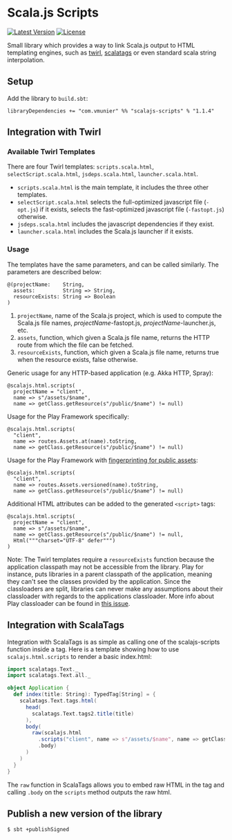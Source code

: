 # Scala.js Scripts

[![Latest Version](https://maven-badges.herokuapp.com/maven-central/com.vmunier/scalajs-scripts_2.11/badge.svg)](https://maven-badges.herokuapp.com/maven-central/com.vmunier/scalajs-scripts_2.11)
[![License](http://img.shields.io/:license-Apache%202-red.svg)](http://www.apache.org/licenses/LICENSE-2.0.txt)

Small library which provides a way to link Scala.js output to HTML templating engines, such as
[twirl](https://github.com/playframework/twirl), [scalatags](https://github.com/lihaoyi/scalatags) or even
standard scala string interpolation.

## Setup

Add the library to `build.sbt`:
```
libraryDependencies += "com.vmunier" %% "scalajs-scripts" % "1.1.4"
```

## Integration with Twirl

### Available Twirl Templates

There are four Twirl templates: `scripts.scala.html`, `selectScript.scala.html`, `jsdeps.scala.html`, `launcher.scala.html`.

- `scripts.scala.html` is the main template, it includes the three other templates.
- `selectScript.scala.html` selects the full-optimized javascript file (`-opt.js`) if it exists, selects the fast-optimized javascript file (`-fastopt.js`) otherwise.
- `jsdeps.scala.html` includes the javascript dependencies if they exist.
- `launcher.scala.html` includes the Scala.js launcher if it exists.

### Usage

The templates have the same parameters, and can be called similarly. The parameters are described below:
```
@(projectName:    String,
  assets:         String => String,
  resourceExists: String => Boolean
)
```

1. `projectName`, name of the Scala.js project, which is used to compute the Scala.js file names, *projectName*-fastopt.js, *projectName*-launcher.js, etc.
2. `assets`, function, which given a Scala.js file name, returns the HTTP route from which the file can be fetched.
3. `resourceExists`, function, which given a Scala.js file name, returns true when the resource exists, false otherwise.

Generic usage for any HTTP-based application (e.g. Akka HTTP, Spray):
```
@scalajs.html.scripts(
  projectName = "client",
  name => s"/assets/$name",
  name => getClass.getResource(s"/public/$name") != null)
```

Usage for the Play Framework specifically:
```
@scalajs.html.scripts(
  "client",
  name => routes.Assets.at(name).toString,
  name => getClass.getResource(s"/public/$name") != null)
```

Usage for the Play Framework with [fingerprinting for public assets](https://www.playframework.com/documentation/2.5.x/AssetsOverview#Reverse-routing-and-fingerprinting-for-public-assets):
```
@scalajs.html.scripts(
  "client",
  name => routes.Assets.versioned(name).toString,
  name => getClass.getResource(s"/public/$name") != null)
```

Additional HTML attributes can be added to the generated `<script>` tags:
```
@scalajs.html.scripts(
  projectName = "client",
  name => s"/assets/$name",
  name => getClass.getResource(s"/public/$name") != null,
  Html("""charset="UTF-8" defer""")
)
```

Note:
The Twirl templates require a `resourceExists` function because the application classpath may not be accessible from the library.
Play for instance, puts libraries in a parent classpath of the application, meaning they can't see the classes provided by the application.
Since the classloaders are split, libraries can never make any assumptions about their classloader with regards to the applications classloader.
More info about Play classloader can be found in [this issue](https://github.com/playframework/playframework/issues/2847).

## Integration with ScalaTags

Integration with ScalaTags is as simple as calling one of the scalajs-scripts function inside a tag.
Here is a template showing how to use `scalajs.html.scripts` to render a basic index.html:

```scala
import scalatags.Text._
import scalatags.Text.all._

object Application {
  def index(title: String): TypedTag[String] = {
    scalatags.Text.tags.html(
      head(
        scalatags.Text.tags2.title(title)
      ),
      body(
        raw(scalajs.html
          .scripts("client", name => s"/assets/$name", name => getClass.getResource(s"/public/$name") != null)
          .body)
      )
    )
  }
}
```

The `raw` function in ScalaTags allows you to embed raw HTML in the tag and calling `.body` on the `scripts` method outputs the raw html.

## Publish a new version of the library

```
$ sbt +publishSigned
```
